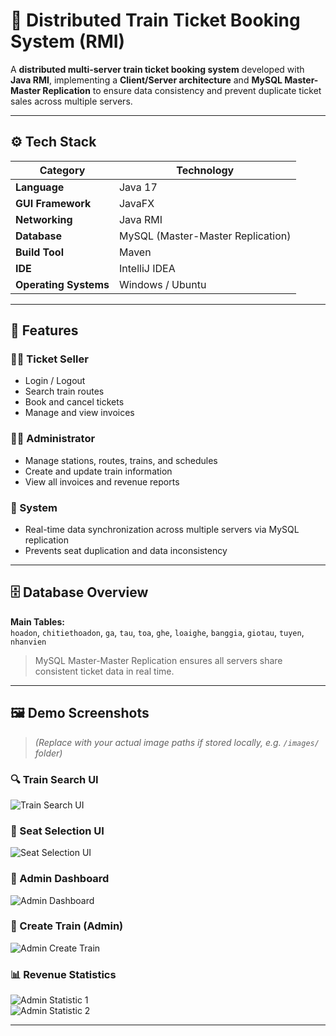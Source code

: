# 🚆 Distributed Train Ticket Booking System (RMI)

A **distributed multi-server train ticket booking system** developed with **Java RMI**, implementing a **Client/Server architecture** and **MySQL Master-Master Replication** to ensure data consistency and prevent duplicate ticket sales across multiple servers.

---

## ⚙️ Tech Stack

| Category | Technology |
|-----------|-------------|
| **Language** | Java 17 |
| **GUI Framework** | JavaFX |
| **Networking** | Java RMI |
| **Database** | MySQL (Master-Master Replication) |
| **Build Tool** | Maven |
| **IDE** | IntelliJ IDEA |
| **Operating Systems** | Windows / Ubuntu |

---

## 🧩 Features

### 👩‍💼 Ticket Seller
- Login / Logout  
- Search train routes  
- Book and cancel tickets  
- Manage and view invoices  

### 🧑‍💻 Administrator
- Manage stations, routes, trains, and schedules  
- Create and update train information  
- View all invoices and revenue reports  

### 🔄 System
- Real-time data synchronization across multiple servers via MySQL replication  
- Prevents seat duplication and data inconsistency  

---

## 🗄️ Database Overview

**Main Tables:**  
`hoadon`, `chitiethoadon`, `ga`, `tau`, `toa`, `ghe`, `loaighe`, `banggia`, `giotau`, `tuyen`, `nhanvien`

> MySQL Master-Master Replication ensures all servers share consistent ticket data in real time.

---

## 🖼️ Demo Screenshots

> *(Replace with your actual image paths if stored locally, e.g. `/images/` folder)*

### 🔍 Train Search UI  
![Train Search UI](https://github.com/user-attachments/assets/af9073be-5a46-4926-b014-66a0cbdb0271)

### 💺 Seat Selection UI  
![Seat Selection UI](https://github.com/user-attachments/assets/4d2bdbdf-866e-4224-9f6b-3824106c3319)

### 🧾 Admin Dashboard  
![Admin Dashboard](https://github.com/user-attachments/assets/68654e8d-6b2b-442d-bef6-6ee6c1037b17)

### 🚆 Create Train (Admin)  
![Admin Create Train](https://github.com/user-attachments/assets/41b7e79c-adfb-45e9-a42d-a2948111da1c)

### 📊 Revenue Statistics  
![Admin Statistic 1](https://github.com/user-attachments/assets/4b49d07f-b056-49db-a69e-29553f4bcd5b)  
![Admin Statistic 2](https://github.com/user-attachments/assets/acd82fd4-422a-4325-bab2-e3d7a7c123a5)

---
